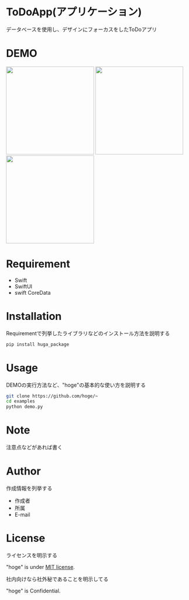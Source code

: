 # ToDoApp(アプリケーション)
 
データベースを使用し、デザインにフォーカスをしたToDoアプリ
 
# DEMO

<p float="left">
  <img src="https://user-images.githubusercontent.com/46737524/105439105-91c78d00-5ca7-11eb-845d-dc2406ac7f9f.png" width="240px">
  <img src="https://user-images.githubusercontent.com/46737524/105439677-a0fb0a80-5ca8-11eb-8561-e83b885dd6e7.png" width="240px">
  <img src="https://user-images.githubusercontent.com/46737524/105439849-eb7c8700-5ca8-11eb-8e6a-2ec5fd78f523.png" width="240px">
</p> 
 
# Requirement

* Swift 
* SwiftUI
* swift CoreData
 
# Installation
 
Requirementで列挙したライブラリなどのインストール方法を説明する
 
```bash
pip install huga_package
```
 
# Usage
 
DEMOの実行方法など、"hoge"の基本的な使い方を説明する
 
```bash
git clone https://github.com/hoge/~
cd examples
python demo.py
```
 
# Note
 
注意点などがあれば書く
 
# Author
 
作成情報を列挙する
 
* 作成者
* 所属
* E-mail
 
# License
ライセンスを明示する
 
"hoge" is under [MIT license](https://en.wikipedia.org/wiki/MIT_License).
 
社内向けなら社外秘であることを明示してる
 
"hoge" is Confidential.
